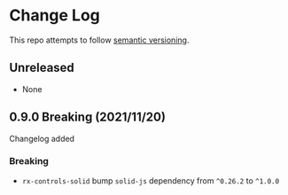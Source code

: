 # Change Log

This repo attempts to follow [semantic versioning](https://semver.org/).

## Unreleased

- None

## 0.9.0 Breaking (2021/11/20)

Changelog added

### Breaking

- `rx-controls-solid` bump `solid-js` dependency from `^0.26.2` to `^1.0.0`
